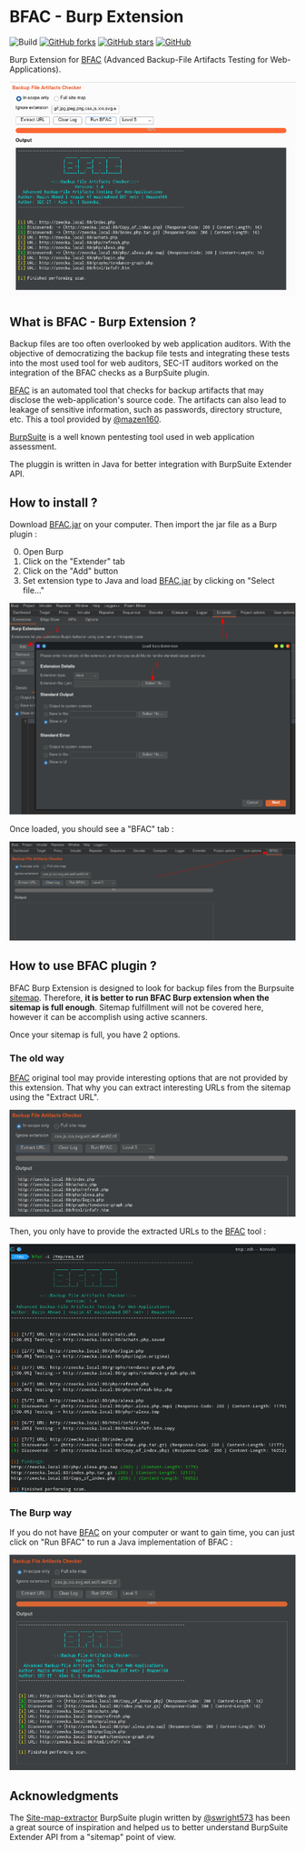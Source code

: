 # BFAC - Burp Extension

![Build](https://img.shields.io/badge/Built%20with-Java-Blue)
[![GitHub forks](https://img.shields.io/github/forks/sec-it/BFAC-Burp-Extension)](https://github.com/sec-it/BFAC-Burp-Extension/network)
[![GitHub stars](https://img.shields.io/github/stars/sec-it/BFAC-Burp-Extension)](https://github.com/sec-it/BFAC-Burp-Extension/stargazers)
[![GitHub](https://img.shields.io/github/license/sec-it/BFAC-Burp-Extension)](https://github.com/sec-it/BFAC-Burp-Extension/blob/master/LICENSE)

Burp Extension for [BFAC][bfac] (Advanced Backup-File Artifacts Testing for Web-Applications).

![Screenshot](static/screenshot_light.png)

## What is BFAC - Burp Extension ?

Backup files are too often overlooked by web application auditors. With the objective of democratizing the backup file tests and integrating these tests into the most used tool for web auditors, SEC-IT auditors worked on the integration of the BFAC checks as a BurpSuite plugin.

[BFAC][bfac] is an automated tool that checks for backup artifacts that may disclose the web-application's source code. The artifacts can also lead to leakage of sensitive information, such as passwords, directory structure, etc. This a tool provided by [@mazen160][mazen160].

[BurpSuite](https://portswigger.net/burp) is a well known pentesting tool used in web application assessment.

The pluggin is written in Java for better integration with BurpSuite Extender API.

## How to install ?

Download [BFAC.jar][jar] on your computer. Then import the jar file as a Burp plugin :

0. Open Burp
1. Click on the "Extender" tab
2. Click on the "Add" button
3. Set extension type to Java and load [BFAC.jar][jar] by clicking on "Select file..."

![Install step 1](static/install_step_1.png)

Once loaded, you should see a "BFAC" tab :

![Install step 2](static/install_step_2.png)

## How to use BFAC plugin ?

BFAC Burp Extension is designed to look for backup files from the Burpsuite [sitemap].
Therefore, **it is better to run BFAC Burp extension when the sitemap is full enough**.
Sitemap fulfillment will not be covered here, however it can be accomplish using active scanners.

Once your sitemap is full, you have 2 options.

### The old way 

[BFAC][bfac] original tool may provide interesting options that are not provided by this extension. That why you can extract interesting URLs from the sitemap using the "Extract URL".

![Extract URL](static/extract_urls.png)

Then, you only have to provide the extracted URLs to the [BFAC][bfac] tool :

![BFAC Console](static/bfac_console.png)

### The Burp way

If you do not have [BFAC][bfac] on your computer or want to gain time, you can just click on "Run BFAC" to run a Java implementation of BFAC :

![BFAC Console](static/screenshot_dark.png)

## Acknowledgments

The [Site-map-extractor][sitemapextactor] BurpSuite plugin written by [@swright573][swright573] has been a great source of inspiration and helped us to better understand BurpSuite Extender API from a "sitemap" point of view.

[bfac]:https://github.com/mazen160/bfac
[mazen160]:https://twitter.com/mazen160
[sitemapextactor]:https://github.com/swright573/site-map-extractor
[swright573]:https://github.com/swright573
[jar]:bin/BFAC.jar
[sitemap]:https://portswigger.net/burp/documentation/desktop/tools/target/site-map
